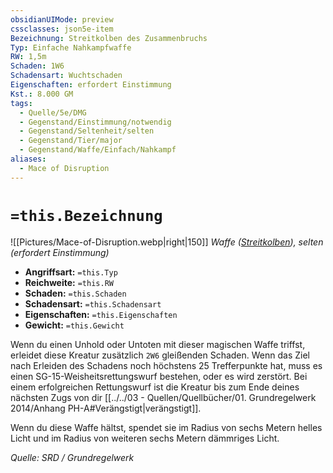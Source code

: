 ```yaml
---
obsidianUIMode: preview
cssclasses: json5e-item
Bezeichnung: Streitkolben des Zusammenbruchs
Typ: Einfache Nahkampfwaffe
RW: 1,5m
Schaden: 1W6
Schadensart: Wuchtschaden
Eigenschaften: erfordert Einstimmung
Kst.: 8.000 GM
tags:
  - Quelle/5e/DMG
  - Gegenstand/Einstimmung/notwendig
  - Gegenstand/Seltenheit/selten
  - Gegenstand/Tier/major
  - Gegenstand/Waffe/Einfach/Nahkampf
aliases:
  - Mace of Disruption
---
```

# `=this.Bezeichnung`
![[Pictures/Mace-of-Disruption.webp|right|150]]
*Waffe ([Streitkolben](Streitkolben.md)), selten (erfordert Einstimmung)*  

- **Angriffsart:** `=this.Typ`
- **Reichweite:** `=this.RW`
- **Schaden:** `=this.Schaden`
- **Schadensart:** `=this.Schadensart`
- **Eigenschaften:** `=this.Eigenschaften`
- **Gewicht:** `=this.Gewicht`

Wenn du einen Unhold oder Untoten mit dieser magischen Waffe triffst, erleidet diese Kreatur zusätzlich `2W6` gleißenden Schaden. Wenn das Ziel nach Erleiden des Schadens noch höchstens 25 Trefferpunkte hat, muss es einen SG-15-Weisheitsrettungswurf bestehen, oder es wird zerstört. Bei einem erfolgreichen Rettungswurf ist die Kreatur bis zum Ende deines nächsten Zugs von dir [[../../03 - Quellen/Quellbücher/01. Grundregelwerk 2014/Anhang PH-A#Verängstigt|verängstigt]].

Wenn du diese Waffe hältst, spendet sie im Radius von sechs Metern helles Licht und im Radius von weiteren sechs Metern dämmriges Licht.

*Quelle: SRD / Grundregelwerk*